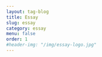 ```yaml
---
layout: tag-blog
title: Essay
slug: essay
category: essay
menu: false
order: 1
#header-img: "/img/essay-logo.jpg"
---
```

